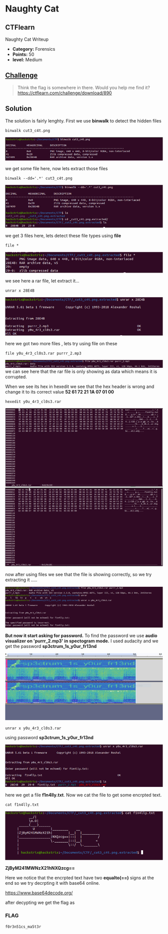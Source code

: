 # Naughty Cat 
## CTFlearn
Naughty Cat Writeup

* **Category:** Forensics
* **Points:** 50
* **level:** Medium

## [Challenge](https://ctflearn.com/challenge/890)

> Think the flag is somewhere in there. Would you help me find it?\
> https://ctflearn.com/challenge/download/890

## Solution

The solution is fairly lenghty.
First we use **binwalk** to detect the hidden files 

```
binwalk cut3_c4t.png
```
![Screenshot](binwalk.png)

we get some file here, now lets extract those files

```
binwalk --dd='.*' cut3_c4t.png
```
![Screenshot](binwalk_extract.png)

we get 3 files here, lets detect these file types using **file**

```
file *
```
![SS](file1.png)

we see here a rar file, let extract it...

```
unrar x 28E4B
```
![Screenshot](unrar1.png)

here we got two more files , lets try using file on these
```
file y0u_4r3_cl0s3.rar purrr_2.mp3
```
![Screenshot](file2.png)
we can see here that the rar file is only showing as data which means it is corrupted.

When we see its hex in hexedit we see that the hex header is wrong 
and change it to its correct value **52 61 72 21 1A 07 01 00**
```
hexedit y0u_4r3_cl0s3.rar
```
![Screenshot](hexedit1.png)
![Screenshot](hexedit2.png)

now after using files we see that the file is showing correctly, so we try extracting it .....

![Screenshot](unrar2.png)

**But now it start asking for password.**
To find the password we use **audio visualizer on 'purrr_2.mp3' in spectogram mode.** I used audacity and we get the password **sp3ctrum_1s_y0ur_fr13nd**

![Screenshot](spectogram.JPG)

```
unrar x y0u_4r3_cl0s3.rar 
```
using password **sp3ctrum_1s_y0ur_fr13nd**

![SS](unrar3.png)

here we get a file **f1n4lly.txt**. Now we cat the file to get some encrpted text.
```
cat f1n4lly.txt
```

![Screenshot](cat.png)

**ZjByM241MWNzX21hNXQzcg==**

Here we notice that the encrpted text have two **equalto(==)** signs at the end so we try decrpting it with base64 online.

https://www.base64decode.org/ 

after decypting we get the flag as

### **FLAG** 
```f0r3n51cs_ma5t3r```
